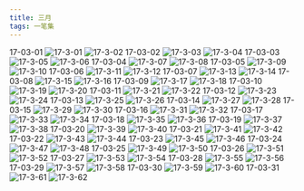 ```yaml
---
title: 三月
tags: 一笔集
---
```

17-03-01
![17-3-01](https://lh3.googleusercontent.com/-folkJ7DztCM/WN3fnqa6TMI/AAAAAAAAAiM/UFpwm-4uXIo/I/17-3-01.jpg)
![17-3-02](https://lh3.googleusercontent.com/-rXXSuE0_qHk/WN3foFPEZwI/AAAAAAAAAiQ/MeRKVstxHGw/I/17-3-02.jpg)
17-03-02
![17-3-03](https://lh3.googleusercontent.com/-bxl2fkYEx0g/WN3fozxn1SI/AAAAAAAAAiU/0cdhniOaCVU/I/17-3-03.jpg)
![17-3-04](https://lh3.googleusercontent.com/-3laPEYlNROc/WN3fpOXOqQI/AAAAAAAAAiY/Q137kdwUh9w/I/17-3-04.jpg)
17-03-03
![17-3-05](https://lh3.googleusercontent.com/-azyhBfdobRs/WN3fpue03II/AAAAAAAAAic/U1uRMqwMh8E/I/17-3-05.jpg)
![17-3-06](https://lh3.googleusercontent.com/-cgxu43I4vtI/WN3fqEJL0OI/AAAAAAAAAig/jUVoNpHSso8/I/17-3-06.jpg)
17-03-04
![17-3-07](https://lh3.googleusercontent.com/-5TR8ZvAFhmc/WN3fqT_BXOI/AAAAAAAAAik/YE5x56SHekg/I/17-3-07.jpg)
![17-3-08](https://lh3.googleusercontent.com/-EEucHjXoKEI/WN3fqvootoI/AAAAAAAAAio/S4Egtwie5cA/I/17-3-08.jpg)
17-03-05
![17-3-09](https://lh3.googleusercontent.com/-fgafVgEKnPc/WN3fqxcRZEI/AAAAAAAAAis/WzITztV2spM/I/17-3-09.jpg)
![17-3-10](https://lh3.googleusercontent.com/-gu6vKOof6gE/WN3frC2xtjI/AAAAAAAAAiw/7nLrw-TvKjE/I/17-3-10.jpg)
17-03-06
![17-3-11](https://lh3.googleusercontent.com/-2K9AmAwP_fc/WN3frRXA5CI/AAAAAAAAAi0/I8iPEeRtHT8/I/17-3-11.jpg)
![17-3-12](https://lh3.googleusercontent.com/-gJzAYFLi-Q4/WN3fr71NuNI/AAAAAAAAAi4/609ftZ4876k/I/17-3-12.jpg)
17-03-07
![17-3-13](https://lh3.googleusercontent.com/-3qbxFq17TJk/WN3fsL7uTNI/AAAAAAAAAi8/EEIFt-wBBPw/I/17-3-13.jpg)
![17-3-14](https://lh3.googleusercontent.com/-9ub91dH6G9A/WN3fsdD6qGI/AAAAAAAAAjA/mQrlLebzND8/I/17-3-14.jpg)
17-03-08
![17-3-15](https://lh3.googleusercontent.com/-gvr2NG3nqC8/WN3fsoS4xsI/AAAAAAAAAjE/UtV3X1c4Uao/I/17-3-15.jpg)
![17-3-16](https://lh3.googleusercontent.com/-evwSwfUAMLg/WN3fsx9fSdI/AAAAAAAAAjI/Hb_tBMY_Oy4/I/17-3-16.jpg)
17-03-09
![17-3-17](https://lh3.googleusercontent.com/-2WER1rlc958/WN3ftBq5_UI/AAAAAAAAAjM/SIzRTHyo_Nc/I/17-3-17.jpg)
![17-3-18](https://lh3.googleusercontent.com/-iaRqDFK4Eus/WN3ftT51JMI/AAAAAAAAAjQ/If7zUj18feg/I/17-3-18.jpg)
17-03-10
![17-3-19](https://lh3.googleusercontent.com/-d1Zv3HgKd9U/WN3ft4R2snI/AAAAAAAAAjU/WkIeiXyoKR0/I/17-3-19.jpg)
![17-3-20](https://lh3.googleusercontent.com/-1qTnJKp_z1Q/WN3fuFJ6kTI/AAAAAAAAAjY/cPDCAO-Ve90/I/17-3-20.jpg)
17-03-11
![17-3-21](https://lh3.googleusercontent.com/-EN-BUvfYVog/WN3fuQZVXEI/AAAAAAAAAjc/i2e_vuo2_aM/I/17-3-21.jpg)
![17-3-22](https://lh3.googleusercontent.com/-2c_8C6jbYyQ/WN3fujluxNI/AAAAAAAAAjg/snt36Yz6Geg/I/17-3-22.jpg)
17-03-12
![17-3-23](https://lh3.googleusercontent.com/-DF7A40rUwVo/WN3fu-bbwdI/AAAAAAAAAjk/jo3Od_A9lDk/I/17-3-23.jpg)
![17-3-24](https://lh3.googleusercontent.com/-z7f-ekBwauQ/WN3fvKcjx_I/AAAAAAAAAjo/8ZPTZ_sNBbA/I/17-3-24.jpg)
17-03-13
![17-3-25](https://lh3.googleusercontent.com/-qBWuTXoPfvM/WN3fvXiai8I/AAAAAAAAAjs/RgJj4b3MTYY/I/17-3-25.jpg)
![17-3-26](https://lh3.googleusercontent.com/-9M35dSIsUuw/WN3fvk9mJ7I/AAAAAAAAAjw/s5vuWT6Urt4/I/17-3-26.jpg)
17-03-14
![17-3-27](https://lh3.googleusercontent.com/-HgXD33b0ssY/WN3fv-XxlEI/AAAAAAAAAj0/YxGmI2nmYQA/I/17-3-27.jpg)
![17-3-28](https://lh3.googleusercontent.com/--bPzteh5nfk/WN3fwOzd-sI/AAAAAAAAAj4/l6TQ2P2lMEE/I/17-3-28.jpg)
17-03-15
![17-3-29](https://lh3.googleusercontent.com/-6TeFp_CMJHI/WN3fwX4mS9I/AAAAAAAAAj8/92wd6p8WxXA/I/17-3-29.jpg)
![17-3-30](https://lh3.googleusercontent.com/-jwtaMQUEj4Y/WN3fwv35w2I/AAAAAAAAAkA/76WKrk1owRc/I/17-3-30.jpg)
17-03-16
![17-3-31](https://lh3.googleusercontent.com/-S0NYFZhS3GE/WN3fwyX8RYI/AAAAAAAAAkE/AEjPsI1lEuc/I/17-3-31.jpg)
![17-3-32](https://lh3.googleusercontent.com/-k-3osg3SoHY/WN3fxPaO4zI/AAAAAAAAAkI/7LXckNj72gY/I/17-3-32.jpg)
17-03-17
![17-3-33](https://lh3.googleusercontent.com/-lxIM-yRrMtg/WN3fxZgBcYI/AAAAAAAAAkM/YCsMYBhb6c4/I/17-3-33.jpg)
![17-3-34](https://lh3.googleusercontent.com/-035tXL1wXAE/WN3fxdcA1YI/AAAAAAAAAkQ/Y7IY6zn4BmM/I/17-3-34.jpg)
17-03-18
![17-3-35](https://lh3.googleusercontent.com/-Mj9C2nrJMBs/WN3fxmqrfCI/AAAAAAAAAkU/fZHqcpB6OR8/I/17-3-35.jpg)
![17-3-36](https://lh3.googleusercontent.com/-6R5z5AXd73M/WN3fx7gEiNI/AAAAAAAAAkY/41fzGzAoBSI/I/17-3-36.jpg)
17-03-19
![17-3-37](https://lh3.googleusercontent.com/-lUNSPq5j0Bw/WN3fyPzxrNI/AAAAAAAAAkc/7GMdGPsOw_U/I/17-3-37.jpg)
![17-3-38](https://lh3.googleusercontent.com/-eQZv5qGNM2s/WN3fyfwnt4I/AAAAAAAAAkg/u6RDh0luqGA/I/17-3-38.jpg)
17-03-20
![17-3-39](https://lh3.googleusercontent.com/-agX_qRqwCWg/WN3fyg_pfrI/AAAAAAAAAkk/Ce22LbvjKV4/I/17-3-39.jpg)
![17-3-40](https://lh3.googleusercontent.com/-wbQ1PF9JFaM/WN3fyzbbkFI/AAAAAAAAAko/cN_7RwJo5_I/I/17-3-40.jpg)
17-03-21
![17-3-41](https://lh3.googleusercontent.com/-ufPCOyh5H98/WN3fzEoyH_I/AAAAAAAAAks/6Ygn6CSp4d4/I/17-3-41.jpg)
![17-3-42](https://lh3.googleusercontent.com/-Eflu6zHzfVM/WN3fzTJEzqI/AAAAAAAAAkw/50_RCf-dR0c/I/17-3-42.jpg)
17-03-22
![17-3-43](https://lh3.googleusercontent.com/-fZMncuvU2ZA/WN3fz42bMVI/AAAAAAAAAk0/NfErAF3VbZw/I/17-3-43.jpg)
![17-3-44](https://lh3.googleusercontent.com/-LLpgx86YlXw/WN3f0JVAlXI/AAAAAAAAAk4/iZ9RpMSyu-k/I/17-3-44.jpg)
17-03-23
![17-3-45](https://lh3.googleusercontent.com/-Vct7oPNwtl0/WN3f0Yw_TRI/AAAAAAAAAk8/HDS6bATgwV4/I/17-3-45.jpg)
![17-3-46](https://lh3.googleusercontent.com/-54680BLONSg/WN3f01Q0lpI/AAAAAAAAAlA/9h8NmnobZDY/I/17-3-46.jpg)
17-03-24
![17-3-47](https://lh3.googleusercontent.com/-CaEKkuhAT4M/WN3f1KjwfkI/AAAAAAAAAlE/k45PsY1QKOs/I/17-3-47.jpg)
![17-3-48](https://lh3.googleusercontent.com/-b_IYGyS68fQ/WN3f1fCiLKI/AAAAAAAAAlI/g7zVLVdFxtc/I/17-3-48.jpg)
17-03-25
![17-3-49](https://lh3.googleusercontent.com/-2whULRq-4t4/WN3f1pI4y4I/AAAAAAAAAlM/sYRny031UDU/I/17-3-49.jpg)
![17-3-50](https://lh3.googleusercontent.com/-JNUvtNShXmg/WN3f1lAV80I/AAAAAAAAAlQ/yKrKUOadY4o/I/17-3-50.jpg)
17-03-26
![17-3-51](https://lh3.googleusercontent.com/-UiCHl9xF_3M/WN3f13c3QEI/AAAAAAAAAlU/HFo2RAdtVb8/I/17-3-51.jpg)
![17-3-52](https://lh3.googleusercontent.com/-wV_3B1FBSBs/WN3f2O-o5vI/AAAAAAAAAlY/xoEbud_-dlk/I/17-3-52.jpg)
17-03-27
![17-3-53](https://lh3.googleusercontent.com/-O-kN7QL0M2U/WN3f2eIE5zI/AAAAAAAAAlc/mWnNr_qBSns/I/17-3-53.jpg)
![17-3-54](https://lh3.googleusercontent.com/-A9_NNB3oO6E/WN3f2TTNMnI/AAAAAAAAAlg/gGwIEQOGhp0/I/17-3-54.jpg)
17-03-28
![17-3-55](https://lh3.googleusercontent.com/-mxlhez50_jY/WN3f2m_et7I/AAAAAAAAAlk/G2MYnKbO9Gc/I/17-3-55.jpg)
![17-3-56](https://lh3.googleusercontent.com/-0jn2JuEcfx0/WN3f24P7waI/AAAAAAAAAlo/m2tuOptAyjs/I/17-3-56.jpg)
17-03-29
![17-3-57](https://lh3.googleusercontent.com/-lyixERdIhxE/WN3f3BD-kKI/AAAAAAAAAls/FPjIyHw37uw/I/17-3-57.jpg)
![17-3-58](https://lh3.googleusercontent.com/-hFMENVtzTy0/WN3f3Rd8_jI/AAAAAAAAAlw/DanCd8sYdOE/I/17-3-58.jpg)
17-03-30
![17-3-59](https://lh3.googleusercontent.com/-vDNuO-8zV2w/WN3f3vkIviI/AAAAAAAAAl0/57hlDByb-Sc/I/17-3-59.jpg)
![17-3-60](https://lh3.googleusercontent.com/-2STTuH0zRKs/WN3f3-K8T4I/AAAAAAAAAl4/ulb0pr5OD9U/I/17-3-60.jpg)
17-03-31
![17-3-61](https://lh3.googleusercontent.com/-KHnJu_obFuw/WN3f376Y3pI/AAAAAAAAAl8/FdBgsJ81opk/I/17-3-61.jpg)
![17-3-62](https://lh3.googleusercontent.com/-ri_l2FgyIfk/WN3f4d71fiI/AAAAAAAAAmA/U-mO4W3VNKU/I/17-3-62.jpg)






